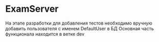 # ExamServer
На этапе разработки для добавления тестов необходимо вручную добавить пользователя с именем DefaultUser в БД
Основная часть функционала находится в ветке dev
